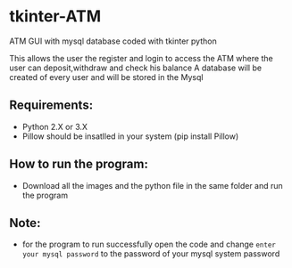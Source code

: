 # tkinter-ATM
ATM GUI with mysql database coded with tkinter python

This allows the user the register and login to access the ATM where the user can deposit,withdraw and check his balance
A database will be created of every user and will be stored in the Mysql






## Requirements:

* Python 2.X or 3.X
* Pillow should be insatlled in your system (pip install Pillow)

## How to run the program:

* Download all the images and the python file in the same folder and run the program



## Note:

* for the program to run successfully open the code and change `enter your mysql password` to the password of your mysql system password

